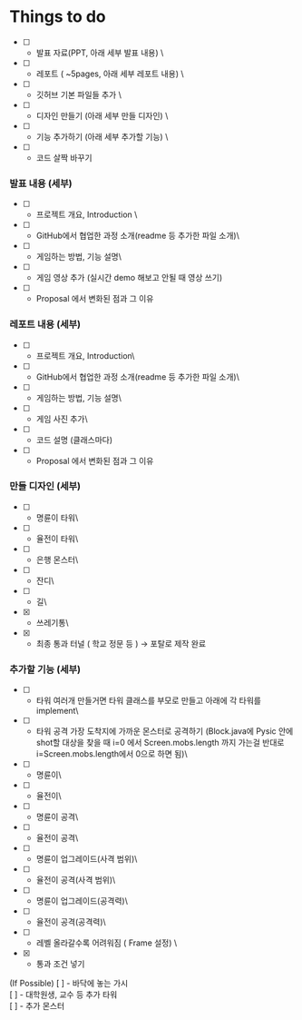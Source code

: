 # Things to do

- [ ] - 발표 자료(PPT, 아래 세부 발표 내용) \
- [ ] - 레포트 ( ~5pages, 아래 세부 레포트 내용) \
- [ ] - 깃허브 기본 파일들 추가 \
- [ ] - 디자인 만들기 (아래 세부 만들 디자인) \ 
- [ ] - 기능 추가하기 (아래 세부 추가할 기능) \ 
- [ ] - 코드 살짝 바꾸기 


### 발표 내용 (세부)
- [ ] - 프로젝트 개요, Introduction \
- [ ] - GitHub에서 협업한 과정 소개(readme 등 추가한 파일 소개)\
- [ ] - 게임하는 방법, 기능 설명\
- [ ] - 게임 영상 추가 (실시간 demo 해보고 안될 때 영상 쓰기)
- [ ] - Proposal 에서 변화된 점과 그 이유


### 레포트 내용 (세부)
- [ ] - 프로젝트 개요, Introduction\
- [ ] - GitHub에서 협업한 과정 소개(readme 등 추가한 파일 소개)\
- [ ] - 게임하는 방법, 기능 설명\
- [ ] - 게임 사진 추가\
- [ ] - 코드 설명 (클래스마다) 
- [ ] - Proposal 에서 변화된 점과 그 이유


### 만들 디자인 (세부)

- [ ] - 명륜이 타워\
- [ ] - 율전이 타워\
- [ ] - 은행 몬스터\
- [ ] - 잔디\
- [ ] - 길\
- [x] - 쓰레기통\
- [x] - 최종 통과 터널 ( 학교 정문 등 ) → 포탈로 제작 완료


### 추가할 기능 (세부)
- [ ] - 타워 여러개 만들거면 타워 클래스를 부모로 만들고 아래에 각 타워를 implement\
- [ ] - 타워 공격 가장 도착지에 가까운 몬스터로 공격하기 (Block.java에 Pysic 안에 shot할 대상을 찾을 때 i=0 에서 Screen.mobs.length 까지 가는걸 반대로 i=Screen.mobs.length에서  0으로 하면 됨)\
- [ ] - 명륜이\
- [ ] - 율전이\
- [ ] - 명륜이 공격\  
- [ ] - 율전이 공격\  
- [ ] - 명륜이 업그레이드(사격 범위)\  
- [ ] - 율전이 공격(사격 범위)\  
- [ ] - 명륜이 업그레이드(공격력)\  
- [ ] - 율전이 공격(공격력)\  
- [ ] - 레벨 올라갈수록 어려워짐 ( Frame 설정) \
- [x] - 통과 조건 넣기 

(If Possible)
[ ] - 바닥에 놓는 가시\
[ ] - 대학원생, 교수 등 추가 타워\
[ ] - 추가 몬스터


